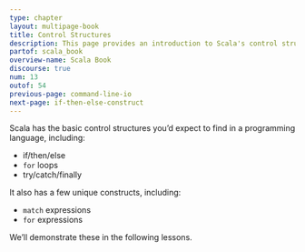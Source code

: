 ```yaml
---
type: chapter
layout: multipage-book
title: Control Structures
description: This page provides an introduction to Scala's control structures, including if/then/else, for loops, try/catch/finally, etc.
partof: scala_book
overview-name: Scala Book
discourse: true
num: 13
outof: 54
previous-page: command-line-io
next-page: if-then-else-construct
---
```



Scala has the basic control structures you’d expect to find in a programming language, including:

- if/then/else
- `for` loops
- try/catch/finally

It also has a few unique constructs, including:

- `match` expressions
- `for` expressions

We’ll demonstrate these in the following lessons.







